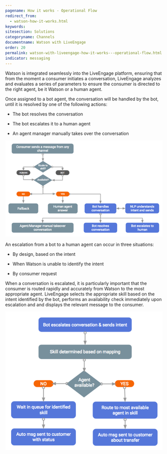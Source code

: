 ```yaml
---
pagename: How it works - Operational Flow
redirect_from:
  - watson-how-it-works.html
keywords:
sitesection: Solutions
categoryname: Channels
documentname: Watson with LiveEngage
order: 20
permalink: watson-with-liveengage-how-it-works---operational-flow.html
indicator: messaging
---
```


Watson is integrated seamlessly into the LiveEngage platform, ensuring that from the moment a consumer initiates a conversation, LiveEngage analyzes and evaluates a series of parameters to ensure the consumer is directed to the right agent, be it Watson or a human agent.

Once assigned to a bot agent, the conversation will be handled by the bot, until it is resolved by one of the following actions:

* The bot resolves the conversation

* The bot escalates it to a human agent

* An agent manager manually takes over the conversation

![image alt text](images/image_0.png)

An escalation from a bot to a human agent can occur in three situations:

* By design, based on the intent

* When Watson is unable to identify the intent

* By consumer request

When a conversation is escalated, it is particularly important that the consumer is routed rapidly and accurately from Watson to the most appropriate agent. LiveEngage selects the appropriate skill based on the intent identified by the bot, performs an availability check immediately upon escalation and and displays the relevant message to the consumer.

![image alt text](images/image_1.png)
